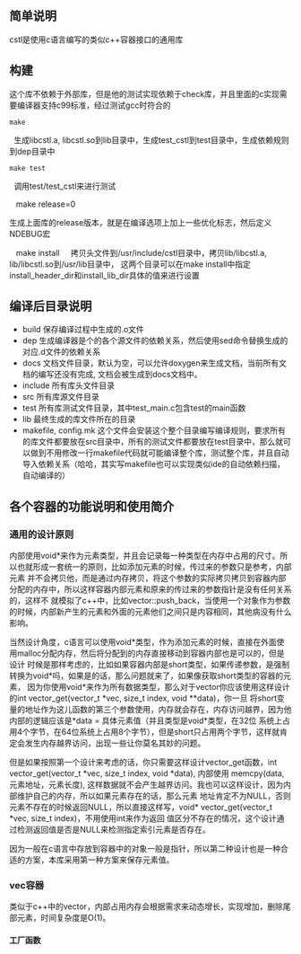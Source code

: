 ## 简单说明

cstl是使用c语言编写的类似c++容器接口的通用库

## 构建

这个库不依赖于外部库，但是他的测试实现依赖于check库，并且里面的c实现需要编译器支持c99标准，经过测试gcc时符合的

    make
  
生成libcstl.a, libcstl.so到lib目录中，生成test_cstl到test目录中，生成依赖规则到dep目录中

    make test
  
调用test/test_cstl来进行测试

    make release=0

生成上面库的release版本，就是在编译选项上加上一些优化标志，然后定义NDEBUG宏  

    make install
    
拷贝头文件到/usr/include/cstl目录中，拷贝lib/libcstl.a, lib/libcstl.so到/usr/lib目录中， 这两个目录可以在make install中指定install_header_dir和install_lib_dir具体的值来进行设置

## 编译后目录说明

- build 保存编译过程中生成的.o文件
- dep 生成编译器是个的各个源文件的依赖关系，然后使用sed命令替换生成的对应.d文件的依赖关系
- docs 文档文件目录，默认为空，可以允许doxygen来生成文档，当前所有文档的编写还没有完成, 文档会被生成到docs文档中。
- include 所有库头文件目录
- src 所有库源文件目录
- test 所有库测试文件目录，其中test_main.c包含test的main函数
- lib 最终生成的库文件所在的目录
- makefile, config.mk 这个文件会安装这个整个目录编写编译规则，要求所有的库文件都要放在src目录中，所有的测试文件都要放在test目录中，那么就可以做到不用修改一行makefile代码就可能编译整个库，测试整个库，并且自动导入依赖关系（哈哈，其实写makefile也可以实现类似ide的自动依赖扫描，自动编译的）

## 各个容器的功能说明和使用简介

### 通用的设计原则

内部使用void\*来作为元素类型，并且会记录每一种类型在内存中占用的尺寸。所以也就形成一套统一的原则，比如添加元素的时候，传过来的参数只是参考，内部元素
并不会拷贝他，而是通过内存拷贝，将这个参数的实际拷贝拷贝到容器内部分配的内存中，所以这样容器内部元素和原来的传过来的参数指针是没有任何关系的，这样不
就模拟了c++中，比如vector::push_back，当使用一个对象作为参数的时候，内部新产生的元素和外面的元素他们之间只是内容相同，其他病没有什么影响。

当然设计角度，c语言可以使用void\*类型，作为添加元素的时候，直接在外面使用malloc分配内存，然后将分配到的内存直接移动到容器内部也是可以的，但是设计
时候是那样考虑的，比如如果容器内部是short类型，如果传递参数，是强制转换为void\*吗，如果是的话，那么问题就来了，如果像获取short类型的容器的元素，
因为你使用void\*来作为所有数据类型，那么对于vector你应该使用这样设计的int vector_get(vector_t \*vec, size_t index, void \*\*data)，你一旦
将short变量的地址作为这儿函数的第三个参数使用，内存就会存在，内存访问越界，因为他内部的逻辑应该是\*data = 具体元素值（并且类型是void\*类型，在32位
系统上占用4个字节，在64位系统上占用8个字节），但是short只占用两个字节，这样就肯定会发生内存越界访问，出现一些让你莫名其妙的问题。

但是如果按照第一个设计来考虑的话，你只需要这样设计vector_get函数，int vector_get(vector_t \*vec, size_t index, void \*data), 内部使用
memcpy(data, 元素地址，元素长度), 这样数据就不会产生越界访问。我也可以这样设计，因为内部维护自己的内存，所以如果元素存在的话，那么元素
地址肯定不为NULL，否则元素不存在的时候返回NULL，所以直接这样写，void\* vector_get(vector_t \*vec, size_t index)，不用使用int来作为返回
值区分不存在的情况，这个设计通过检测返回值是否是NULL来检测指定索引元素是否存在。

因为一般在c语言中存放到容器中的对象一般是指针，所以第二种设计也是一种合适的方案，本库采用第一种方案来保存元素值。

### vec容器

类似于c++中的vector，内部占用内存会根据需求来动态增长，实现增加，删除尾部元素，时间复杂度是O(1)。

#### 工厂函数


